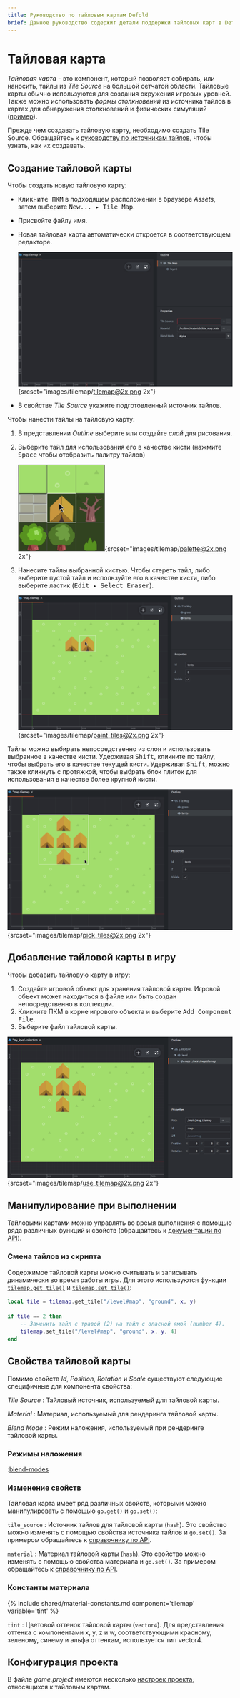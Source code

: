 ```yaml
---
title: Руководство по тайловым картам Defold
brief: Данное руководство содержит детали поддержки тайловых карт в Defold.
---
```


# Тайловая карта

*Тайловая карта* - это компонент, который позволяет собирать, или наносить, тайлы из *Tile Source* на большой сетчатой области. Тайловые карты обычно используются для создания окружения игровых уровней. Также можно использовать *формы столкновений* из источника тайлов в картах для обнаружения столкновений и физических симуляций ([пример](/examples/tilemap/collisions/)).

Прежде чем создавать тайловую карту, необходимо создать Tile Source. Обращайтесь к [руководству по источникам тайлов](/manuals/tilesource), чтобы узнать, как их создавать.

## Создание тайловой карты

Чтобы создать новую тайловую карту:

- <kbd>Кликните ПКМ</kbd> в подходящем расположении в браузере *Assets*, затем выберите <kbd>New... ▸ Tile Map</kbd>.
- Присвойте файлу имя.
- Новая тайловая карта автоматически откроется в соответствующем редакторе.

  ![new tilemap](images/tilemap/tilemap.png){srcset="images/tilemap/tilemap@2x.png 2x"}

- В свойстве *Tile Source* укажите подготовленный источник тайлов.

Чтобы нанести тайлы на тайловую карту:

1. В представлении *Outline* выберите или создайте *слой* для рисования.
2. Выберите тайл для использования его в качестве кисти (нажмите <kbd>Space</kbd> чтобы отобразить палитру тайлов)

   ![Palette](images/tilemap/palette.png){srcset="images/tilemap/palette@2x.png 2x"}

3. Нанесите тайлы выбранной кистью. Чтобы стереть тайл, либо выберите пустой тайл и используйте его в качестве кисти, либо выберите ластик (<kbd>Edit ▸ Select Eraser</kbd>).

   ![Painting tiles](images/tilemap/paint_tiles.png){srcset="images/tilemap/paint_tiles@2x.png 2x"}

Тайлы можно выбирать непосредственно из слоя и использовать выбранное в качестве кисти. Удерживая <kbd>Shift</kbd>, кликните по тайлу, чтобы выбрать его в качестве текущей кисти. Удерживая <kbd>Shift</kbd>, можно также кликнуть с протяжкой, чтобы выбрать блок плиток для использования в качестве более крупной кисти.

![Picking tiles](images/tilemap/pick_tiles.png){srcset="images/tilemap/pick_tiles@2x.png 2x"}

## Добавление тайловой карты в игру

Чтобы добавить тайловую карту в игру:

1. Создайте игровой объект для хранения тайловой карты. Игровой объект может находиться в файле или быть создан непосредственно в коллекции.
2. Кликните ПКМ в корне игрового объекта и выберите <kbd>Add Component File</kbd>.
3. Выберите файл тайловой карты.

![Use tile map](images/tilemap/use_tilemap.png){srcset="images/tilemap/use_tilemap@2x.png 2x"}

## Манипулирование при выполнении

Тайловыми картами можно управлять во время выполнения с помощью ряда различных функций и свойств (обращайтесь к [документации по API](/ref/tilemap/)).

### Смена тайлов из скрипта

Содержимое тайловой карты можно считывать и записывать динамически во время работы игры. Для этого используются функции [`tilemap.get_tile()`](/ref/tilemap/#tilemap.get_tile) и [`tilemap.set_tile()`](/ref/tilemap/#tilemap.set_tile):

```lua
local tile = tilemap.get_tile("/level#map", "ground", x, y)

if tile == 2 then
    -- Заменить тайл с травой (2) на тайл с опасной ямой (number 4).
    tilemap.set_tile("/level#map", "ground", x, y, 4)
end
```

## Свойства тайловой карты

Помимо свойств *Id*, *Position*, *Rotation* и *Scale* существуют следующие специфичные для компонента свойства:

*Tile Source*
: Тайловый источник, используемый для тайловой карты.

*Material*
: Материал, используемый для рендеринга тайловой карты.

*Blend Mode*
: Режим наложения, используемый при рендеринге тайловой карты.

### Режимы наложения
:[blend-modes](../shared/blend-modes.md)

### Изменение свойств

Тайловая карта имеет ряд различных свойств, которыми можно манипулировать с помощью `go.get()` и `go.set()`:

`tile_source`
: Источник тайлов для тайловой карты (`hash`). Это свойство можно изменять с помощью свойства источника тайлов и `go.set()`. За примером обращайтесь к [справочнику по API](/ref/tilemap/#tile_source).

`material`
: Материал тайловой карты (`hash`). Это свойство можно изменять с помощью свойства материала и `go.set()`. За примером обращайтесь к [справочнику по API](/ref/tilemap/#material).

### Константы материала

{% include shared/material-constants.md component='tilemap' variable='tint' %}

`tint`
: Цветовой оттенок тайловой карты (`vector4`). Для представления оттенка с компонентами x, y, z и w, соответствующими красному, зеленому, синему и альфа оттенкам, используется тип vector4.

## Конфигурация проекта

В файле *game.project* имеются несколько [настроек проекта](/manuals/project-settings#tilemap), относящихся к тайловым картам.